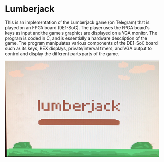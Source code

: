 # Lumberjack
This is an implementation of the Lumberjack game (on Telegram) that is played on an FPGA board (DE1-SoC). 
The player uses the FPGA board's keys as input and the game's graphics are displayed on a VGA monitor.
The program is coded in C, and is essentially a hardware description of the game. The program manipulates
various components of the DE1-SoC board such as its keys, HEX displays, private/interval timers, and VGA output
to control and display the different parts parts of the game.

![Alt text](/Lumberjack_OpeningScreen.png?raw=true "Lumberjack_OpeningScreen")
